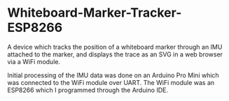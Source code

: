 # Whiteboard-Marker-Tracker-ESP8266

A device which tracks the position of a whiteboard marker through an IMU attached to the marker, and displays the trace as an SVG in a web browser via a WiFi module.

Initial processing of the IMU data was done on an Arduino Pro Mini which was connected to the WiFi module over UART. The WiFi module was an ESP8266 which I programmed through the Arduino IDE.
